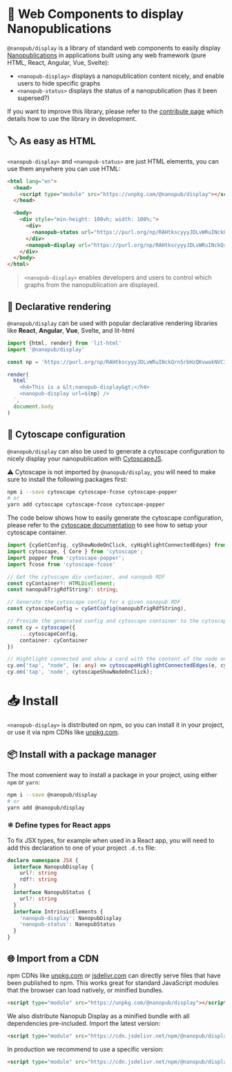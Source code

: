 # 🧬 Web Components to display Nanopublications

`@nanopub/display` is a library of standard web components to easily display [Nanopublications](https://nanopub.net) in applications built using any web framework (pure HTML, React, Angular, Vue, Svelte):

- `<nanopub-display>` displays a nanopublication content nicely, and enable users to hide specific graphs
- `<nanopub-status>` displays the status of a nanopublication (has it been supersed?)

If you want to improve this library, please refer to the [contribute page](/pages/CONTRIBUTING.html) which details how to use the library in development.

## 🏷️ As easy as HTML

`<nanopub-display>` and `<nanopub-status>` are just HTML elements, you can use them anywhere you can use HTML:

```html
<html lang="en">
  <head>
    <script type="module" src="https://unpkg.com/@nanopub/display"></script>
  </head>

  <body>
    <div style="min-height: 100vh; width: 100%;">
      <div>
        <nanopub-status url="https://purl.org/np/RAHtkscyyyJDLvWRuINckQrn5rbHzQKvwakNVC3fmRzGU" />
      </div>
      <nanopub-display url="https://purl.org/np/RAHtkscyyyJDLvWRuINckQrn5rbHzQKvwakNVC3fmRzGU" />
    </div>
  </body>
</html>
```

> `<nanopub-display>` enables developers and users to control which graphs from the nanopublication are displayed.

<div>
  <nanopub-status url="https://purl.org/np/RAHtkscyyyJDLvWRuINckQrn5rbHzQKvwakNVC3fmRzGU" />
</div>
<nanopub-display url="https://purl.org/np/RAHtkscyyyJDLvWRuINckQrn5rbHzQKvwakNVC3fmRzGU"></nanopub-display>

## 💫 Declarative rendering

`@nanopub/display` can be used with popular declarative rendering libraries like **React**, **Angular**, **Vue**, Svelte, and lit-html

```js
import {html, render} from 'lit-html'
import '@nanopub/display'

const np = 'https://purl.org/np/RAHtkscyyyJDLvWRuINckQrn5rbHzQKvwakNVC3fmRzGU'

render(
  html`
    <h4>This is a &lt;nanopub-display&gt;</h4>
    <nanopub-display url=${np} />
  `,
  document.body
)
```

## 🧶 Cytoscape configuration

`@nanopub/display` can also be used to generate a cytoscape configuration to nicely display your nanopublication with [CytoscapeJS](https://js.cytoscape.org).

⚠️ Cytoscape is not imported by `@nanopub/display`, you will need to make sure to install the following packages first:

```bash
npm i --save cytoscape cytoscape-fcose cytoscape-popper
# or
yarn add cytoscape cytoscape-fcose cytoscape-popper
```

The code below shows how to easily generate the cytoscape configuration, please refer to the [cytoscape documentation](https://js.cytoscape.org/#getting-started) to see how to setup your cytoscape container.

```ts
import {cyGetConfig, cyShowNodeOnClick, cyHighlightConnectedEdges} from '@nanopub/display';
import cytoscape, { Core } from 'cytoscape';
import popper from 'cytoscape-popper';
import fcose from 'cytoscape-fcose'

// Get the cytoscape div container, and nanopub RDF
const cyContainer?: HTMLDivElement;
const nanopubTrigRdfString?: string;

// Generate the cytoscape config for a given nanopub RDF
const cytoscapeConfig = cyGetConfig(nanopubTrigRdfString),

// Provide the generated config and cytoscape container to the cytoscape builder
const cy = cytoscape({
    ...cytoscapeConfig,
    container: cyContainer
})

// Hightlight connected and show a card with the content of the node on click
cy.on('tap', "node", (e: any) => cytoscapeHighlightConnectedEdges(e, cy))
cy.on('tap', 'node', cytoscapeShowNodeOnClick);
```

# 📥️ Install

`<nanopub-display>` is distributed on npm, so you can install it in your project, or use it via npm CDNs like [unpkg.com](https://unpkg.com).

## 📦️ Install with a package manager

The most convenient way to install a package in your project, using either `npm` or `yarn`:

```bash
npm i --save @nanopub/display
# or
yarn add @nanopub/display
```

### ⚛️ Define types for React apps

To fix JSX types, for example when used in a React app, you will need to add this declaration to one of your project `.d.ts` file:

```ts
declare namespace JSX {
  interface NanopubDisplay {
    url?: string
    rdf?: string
  }
  interface NanopubStatus {
    url?: string
  }
  interface IntrinsicElements {
    'nanopub-display': NanopubDisplay
    'nanopub-status': NanopubStatus
  }
}
```

## 🌐 Import from a CDN

npm CDNs like [unpkg.com](https://unpkg.com) or [jsdelivr.com](https://www.jsdelivr.com) can directly serve files that have been published to npm. This works great for standard JavaScript modules that the browser can load natively, or minified bundles.

```html
<script type="module" src="https://unpkg.com/@nanopub/display"></script>
```

We also distribute Nanopub Display as a minified bundle with all dependencies pre-included. Import the latest version:

```html
<script type="module" src="https://cdn.jsdelivr.net/npm/@nanopub/display/dist/nanopub-display.min.js"></script>
```

In production we recommend to use a specific version:

```html
<script type="module" src="https://cdn.jsdelivr.net/npm/@nanopub/display@0.0.6/dist/nanopub-display.min.js"></script>
```
